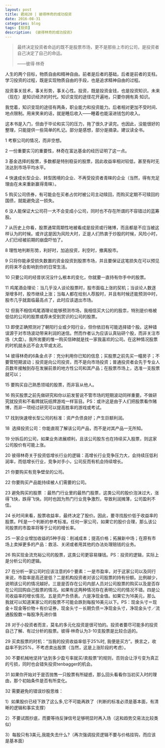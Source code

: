 ```yaml
---
layout: post
title: 君阅20 | 彼得林奇的成功投资
date: 2016-08-31
categories: blog
tags: [投资]
description: 《彼得林奇的成功投资》
---
```


<blockquote>
<p>最终决定投资者命运的既不是股票市场，更不是那些上市的公司，是投资者自己决定了自己的命运。</p>

<p> ——彼得·林奇</p>
</blockquote>

<p>人生的两个目标，物质自由和精神自由。前者是后者的基础，后者是前者的支柱。学习投资的过程，既是实现物质自由的手段，也是追求精神自由的过程。</p>

<p>投资事关技术，事关形势，事关心性。投资，既是投资金钱，也是投资知识。未来（现在）是知识经济的时代。知识变现的途径花开遍地，只要你拥有真·知识。</p>

<p>我觉着，知识变现的途径有两条，职业能力和投资能力。后者相对更加不受时间、地点限制。用来笑来的话，就是睡后收入——睡着也能滚进钱包的收入。</p>

<p>这本书是入门，但由于毕论和实习的压力，拖了很久才读完。也因此，没能很好的整理，只能提供一些简单的札记。部分是感想，部分是摘录。建议读全书。</p>

<p>1 考察公司的情况，而非空想。</p>

<p>2 一份重要实习的重要性，林奇在富达基金的经历证明了这一点。</p>

<p>3 基金选择的股票，多数都是特别稳妥的股票，因此收益率相对较低，甚至有时无法达到市场平均水平。</p>

<p>4 快速成长型企业、转型困境的企业、不再受投资者青睐的企业（当然，得有充足理由在未来重新赢得青睐）。</p>

<p>5 购买公司债券，有可能会在买者占优时被公司主动赎回，而购买定期不可赎回的国债，就能避免这一损失。</p>

<p>6 没人能保证大公司苻一大不会变成小公司，同时也不存在所谓的不容错过的蓝筹股。</p>

<p>7 从历史上你看，股票通常周期性地被看成是投资或行赌博，而且都是不应当被这样认为的时候。或许这是因为风险大时，正是人们热衷于炒股的时候，风险小时，人们已经被前期的崩盘吓怕了。</p>

<p>8 理性地判断形势，利好时，加追投资，利空时，撤离股市。</p>

<p>9 只将你能承受损失数置的资金投资到股票市场，并且要保证这笔损失在可以预见的将来不会影响到你的日常生活。</p>

<p>10 只要公司的经昔状况没什么裉本的变化，你就要一直持有你手中的股票。</p>

<p>11 鸡尾酒会理论：当几乎没人谈论股票时，股市面临上涨的契机；当谈论人数逐渐增多时，股市继续上涨；当每人都在给别人荐股时，并且有时候还能预测中时，股市几乎就面临最高点了，此时应该退出市场。</p>

<p>12 但我不相信鸡尾酒理论能够预测市场，我相信买大公的的股祟，特別是价格被低估的公司的股票或荐未受到赏识的公司的股票。</p>

<p>13 即使正确预测对了朝阳行业或夕阳行业，但你依旧有可能选择错个股。这种错误源于对市场波动带来利润的迷信。然而作者认为应该认真钻研个股，而非关注市场（大盘）。我所耑要的惟一购买信砷就是找一家我喜欢的公司。在这种情况股票的时机就永远不会太早或太迟。</p>

<p>14 彼得林奇的6条金点子：充分利用你已知的信息；买股票之前先买一幢房子；不要管短期波动；投资是向公司投资，而不是向市场投资；普通投资者会先于专业人员数年接触到存在发展前景的地方性公司和其产品；在股票市场上，选准一支股票就可以；</p>

<p>15 要购买自己熟悉领域的股票，而非盲从他人。</p>

<p>16 购买股票之前先做研究和你以前发誓说不管市场的短期波动同祥重要。不做研究就投资和不看牌就玩纸牌游戏一样盲目。PS：或许这是由于人们把股票看作赌博，而非一项经过研究可以提高胜率的游戏或考试。</p>

<p>17 找到快速增长型公司的标准：资产负债良好；产生巨额利润。</p>

<p>18&nbsp; 选择投资公司：你能直观了解该公司产品，而不是对其产品一无所知。</p>

<p>19 分拆后的公司，如果业务进展顺利，且该公司股东也在持续买入股票，则这家公司股价有可能上涨。</p>

<p>20 彼得林奇关于投资低增长行业的逻辑：高增长行业竞争压力大，会持续压低利润率，而低增长行业，竞争对手小，公司反而有机会持续增长。</p>

<p>21 你要购买有竞争壁垒的公司。</p>

<p>22 你要购买产品能持续被人们需要的公司。</p>

<p>23 避免购买的股票 ：最热门行业里的最热门股票，这类公司的股价泡沫过大，涨得飞快，跌得飞快。同时也因为热门行业竞争激烈，导致利润摊薄，公司盈利不佳。</p>

<p>24 长时间来看，股票收益率，最终决定了股价。因此，要寻找股价低于收益率的股票。PE是一个判断的参考标准。任何一家公司，如果它的股价合理，那么该公司股票的市盈率将等于公司的增长率。</p>

<p>25 一家企业增加收益的5种手段：削减成本；提高价格；拓展新中场；在原有市场上卖掉更多的产品：救活、关闭或者用其他的办法处理赔钱的业务。</p>

<p>26 购买现金流充裕公司的股票，这类公司更容易赚钱。PS：投资的逻辑，实际上是分析公司的逻辑。</p>

<p>27 在分析一家公司时应该注意的6个要素：一是市盈率，对于这家公司以及同行来说，市盈率是高还是低？二是机构投资者对该公司股票的持有份额。比例越少，说明该公司的情况越好。三是是否存在公司内部人员对公司股票的购买以及是否存在公司回购自己股票的情况。如果有这两种情况存在表明公司的情况不错。四是公司收益率的增长情况。五是资产负债表。六是净现金值。如果它为16美元，那么我就可以知道某家公司的股票不可能会跌到每股16美元以下。PS：现金头寸＝现金＋现金等价物＋有价证券，现金头寸－长期负债＝净现金头寸，净现金头寸／流通股股数＝每股净先进价值</p>

<p>28 对于小投资者而言，莫名的多元化投资是很可怕的。投资者要尽可能多的投资自己了解、有过分析的股票。彼得·林奇认为3-10支股票是比较合适的。</p>

<p>29 买卖股票的时机：“当我的投资收益率低于25%时, 我便是买方”。换言之，收益率不到25%，不考虑卖出股票（当然，这是上涨阶段的考虑）。</p>

<p>30 不要机械地坚持“达到多少盈亏率就买/卖股票”的规则，否则会让浮亏变为真正的亏损，同时也会错失投资tenbagger的机会。</p>

<p>31 如果你开始对于是否抛售一只股票有所疑惑，那么回头看看你当初买入时的理由，那个初始条件是否有所变化。</p>

<p>32 需要避免的错误炒股思维：</p>

<p>1）如果股价已经下跌了这么多,它不可能再跌了（判断的标准必须是基本面，有清晰的逻辑和事实支撑）</p>

<p>2）不要试图抄底，而要等待反弹信号足够明显时再入场（这和趋势交易法比较类似）</p>

<p>3）每股只有3美元,我能失去什么?（再次强调投资逻辑不要与价格挂钩，而应该是基本面）</p>















